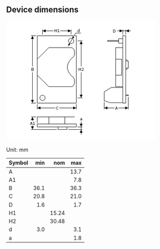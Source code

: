 ## Device dimensions

![dimensions](https://github.com/honechko/DS2423/raw/main/Docs/dimensions.png)

Unit: mm

| Symbol | min  |  nom  | max  |
| :--    |  --: |   --: |  --: |
| A      |      |       | 13.7 |
| A1     |      |       |  7.8 |
| B      | 36.1 |       | 36.3 |
| C      | 20.8 |       | 21.0 |
| D      |  1.6 |       |  1.7 |
| H1     |      | 15.24 |      |
| H2     |      | 30.48 |      |
| d      |  3.0 |       |  3.1 |
| a      |      |       |  1.8 |


